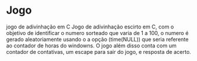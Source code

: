 # Jogo
 jogo de adivinhação em C
 Jogo de adivinhação escirto em C, com o objetivo de identificar o numero sorteado que varia de 1 a 100, o numero é gerado aleatoriamente usando o a opção (time(NULL)) que seria referente ao contador de horas do windowns. O jogo além disso conta com um contador de contativas, um escape para sair do jogo, e resposta de acerto.
